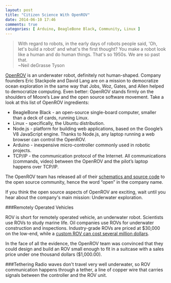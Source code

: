 ```yaml
---
layout: post
title: "Citizen Science With OpenROV"
date: 2014-06-10 17:46
comments: true
categories: [ Arduino, BeagleBone Black, Community, Linux ]
---
```

>With regard to robots, in the early days of robots people said, 'Oh, let's build a robot' and what's the first thought? You make a robot look like a human and do human things. That's so 1950s. We are so past that. 
><br/>~Neil deGrasse Tyson

[OpenROV](http://openrov.com) is an underwater robot, definitely not human-shaped. Company founders Eric Stackpole and David Lang are on a mission to democratize ocean exploration in the same way that Jobs, Woz, Gates, and Allen helped to democratize computing. Even better: OpenROV stands firmly on the shoulders of Moore’s Law and the open source software movement. Take a look at this list of OpenROV ingredients:

* BeagleBone Black - an open-source single-board computer, smaller than a deck of cards, running Linux.
* Linux - specifically, the Ubuntu distribution.
* Node.js - platform for building web applications, based on the Google’s V8 JavaScript engine. Thanks to Node.js, any laptop running a web browser can control the OpenROV.
* Arduino - inexpensive micro-controller commonly used in robotic projects.
* TCP/IP - the communication protocol of the Internet. All communications (commands, video) between the OpenROV and the pilot’s laptop happens over TCP/IP.

The OpenROV team has released all of their [schematics and source code](https://github.com/openrov) to the open source community, hence the word “open” in the company name.

If you think the open source aspects of OpenROV are exciting, wait until you hear about the company's main mission: Underwater exploration.
<!--more-->
###Remotely Operated Vehicles 

ROV is short for remotely operated vehicle, an underwater robot. Scientists use ROVs to study marine life. Oil companies use ROVs for underwater construction and inspections. Industry-grade ROVs are priced at $30,000 on the low-end, while a [custom ROV can cost several million dollars](http://www.mbari.org/twenty/Tiburon.htm). 

In the face of all the evidence, the OpenROV team was convinced that they could design and build an ROV small enough to fit in a suitcase with a sales price under one thousand dollars ($1,000.00).

###Tethering
Radio waves don't travel very well underwater, so ROV communication happens through a tether, a line of copper wire that carries signals between the controller and the ROV unit.

